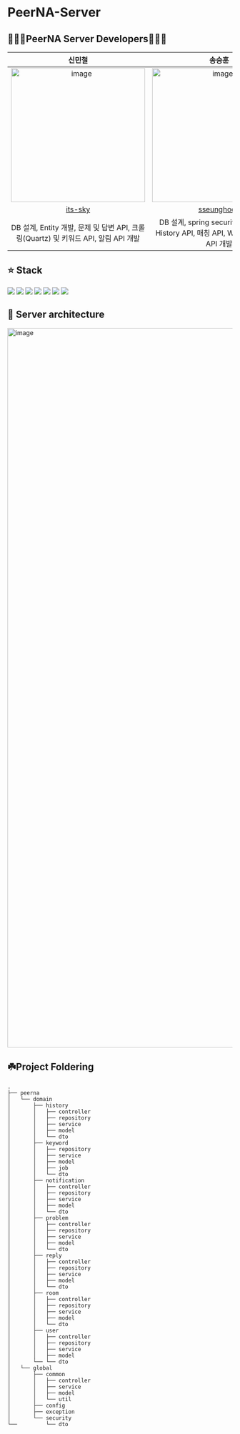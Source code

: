 # PeerNA-Server

## 👨🏻‍💻PeerNA Server Developers👨🏻‍💻

| 신민철 | 송승훈 |
| :---------:|:----------:|
|<img width="300" alt="image" src="https://avatars.githubusercontent.com/u/48898994?s=400&u=7ced4be7b2af430c876d1453fa5f4f028a9902f9&v=4"> | <img width="300"  alt="image" src="https://avatars.githubusercontent.com/u/45088611?v=4"> | 
| [its-sky](https://github.com/its-sky) | [sseunghoon](https://github.com/sseunghoon) |
| DB 설계, Entity 개발, 문제 및 답변 API, 크롤링(Quartz) 및 키워드 API, 알림 API 개발 | DB 설계, spring security, 소셜 로그인, History API, 매칭 API, Web Socket 채팅 API 개발 |


## ⭐ Stack
<img src="https://img.shields.io/badge/Spring-6db33f?style=flat&logo=Spring&logoColor=FFFFFF"/> <img src="https://img.shields.io/badge/SpringBoot-6db33f?style=flat&logo=Spring Boot&logoColor=FFFFFF"/> 
<img src="https://img.shields.io/badge/Java-e6e6fa?style=flat&logo=OpenJDK&logoColor=000000"/>
<img src="https://img.shields.io/badge/MariaDB-003545?style=flat&logo=MariaDB&logoColor=FFFFFF"/>
<img src="https://img.shields.io/badge/Redis-DC382D?style=flat&logo=Redis&logoColor=FFFFFF"/>
<img src="https://img.shields.io/badge/AWS-232F3E?style=flat&logo=Amazon AWS&logoColor=FFFFFF"/>
<img src="https://img.shields.io/badge/Docker-FFFFFF?style=flat&logo=Docker&logoColor=2496ED"/>

## 📌 Server architecture
<img width="1611" alt="image" src="https://github.com/PeerNA/Backend/assets/45088611/733dd701-d334-4eb3-afc0-f15d90636bb6">




## ☘️Project Foldering

```
.
├── peerna
│   └── domain
│       ├── history
│       │   ├── controller
│       │   ├── repository
│       │   ├── service
│       │   ├── model
│       │   └── dto
│       ├── keyword
│       │   ├── repository
│       │   ├── service
│       │   ├── model
│       │   ├── job
│       │   └── dto
│       ├── notification
│       │   ├── controller
│       │   ├── repository
│       │   ├── service
│       │   ├── model
│       │   └── dto
│       ├── problem
│       │   ├── controller
│       │   ├── repository
│       │   ├── service
│       │   ├── model
│       │   └── dto
│       ├── reply
│       │   ├── controller
│       │   ├── repository
│       │   ├── service
│       │   ├── model
│       │   └── dto
│       ├── room
│       │   ├── controller
│       │   ├── repository
│       │   ├── service
│       │   ├── model
│       │   └── dto
│       ├── user
│       │   ├── controller
│       │   ├── repository
│       │   ├── service
│       │   ├── model
│       └── └── dto
│   └── global
│       ├── common
│       │   ├── controller
│       │   ├── service
│       │   ├── model
│       │   └── util
│       ├── config
│       ├── exception
│       └── security
└──         └── dto

```

<br>
